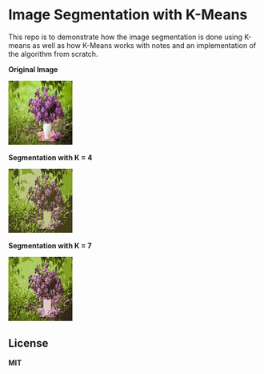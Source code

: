 ﻿# Image Segmentation with K-Means

This repo is to demonstrate how the image segmentation is done using K-means as well as how K-Means works with notes and an implementation
of the algorithm from scratch.

**Original Image**

![](test_img.jpg)

**Segmentation with K = 4**

![](K_4.png)

**Segmentation with K = 7**

![](K_7.png)

**License**
-------
**MIT**

